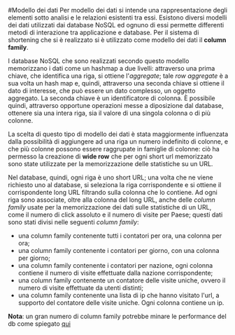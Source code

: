 #Modello dei dati
Per modello dei dati si intende una rappresentazione degli elementi sotto analisi e le relazioni esistenti tra essi. Esistono diversi modelli dei dati utilizzati dai database NoSQL ed ognuno di essi permette differenti metodi di interazione tra applicazione e database. Per il sistema di shortening che si è realizzato si è utilizzato come modello dei dati il **column family**.

I database NoSQL che sono realizzati secondo questo modello memorizzano i dati come un hashmap a due livelli: attraverso una prima chiave, che identifica una riga, si ottiene l'*aggregate*; tale *row aggregate* è a sua volta un hash map e, quindi, attraverso una seconda chiave si ottiene il dato di interesse, che può essere un dato complesso, un oggetto aggregato. La seconda chiave è un identificatore di colonna. È possibile quindi, attraverso opportune operazioni messe a diposizione dal database, ottenere sia una intera riga, sia il valore di una singola colonna o di più colonne. 

La scelta di questo tipo di modello dei dati è stata maggiormente influenzata dalla possibilità di aggiungere ad una riga un numero indefinito di colonne, e che più colonne possono essere raggrupate in famiglie di colonne: ciò ha permesso la creazione di **wide row** che per ogni short url memorizzato sono state utilizzate per la memorizzazione delle statistiche su un URL.

Nel database, quindi, ogni riga è uno short URL; una volta che ne viene richiesto uno al database, si seleziona la riga corrispondente e si ottiene il corrispondente long URL filtrando sulla colonna che lo contiene. Ad ogni riga sono associate, oltre alla colonna del long URL, anche delle *column family* usate per la memorizzazione dei dati sulle statistiche di un URL, come il numero di click assoluto e il numero di visite per Paese; questi dati sono stati divisi nelle seguenti *column family*: 

- una column family contenente tutti i contatori per ora, una colonna per ora;
- una column family contenente i contatori per giorno, con una colonna per giorno;
- una column family contenente i contatori per nazione, ogni colonna contiene il numero di visite effettuate dalla nazione corrispondente;
- una column family contenente un contatore delle visite uniche, ovvero il numero di visite effettuate da utenti distinti;
- una column family contenente una lista di ip che hanno visitato l'url, a supporto del contatore delle visite uniche. Ogni colonna contiene un ip.

**Nota**: un gran numero di column family potrebbe minare le performance del db come spiegato [qui](http://hbase.apache.org/0.94/book/number.of.cfs.html)
